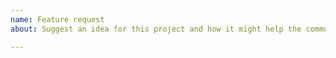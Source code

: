 ```yaml
---
name: Feature request
about: Suggest an idea for this project and how it might help the community

---
```


<!--
Hi!  Read this; it's important.

This is an issue tracker for Autometa.  File feature requests about
Autometa here.

-->
